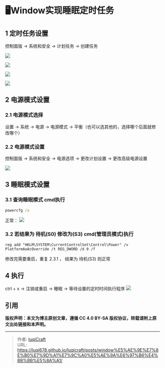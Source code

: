 # 🖥Window实现睡眠定时任务

## 1 定时任务设置
控制面版 -> 系统和安全 -> 计划任务 -> 创建任务

![](/assets/Pasted%20image%2020250627150003.png)

![](/assets/Pasted%20image%2020250627150054.png)

![](/assets/Pasted%20image%2020250627150340.png)

![](/assets/Pasted%20image%2020250627150422.png)

## 2 电源模式设置
### 2.1 电源模式选择
设置 -> 系统 -> 电源 -> 电源模式 -> 平衡（也可以选其他的，选择哪个后面就修改哪个）
### 2.2 电源模式设置
控制面版 -> 系统和安全 -> 电源选项 -> 更改计划设置 -> 更改高级电源设置 

![](/assets/Pasted%20image%2020250627151040.png)

## 3 睡眠模式设置
### 3.1 查询睡眠模式 cmd执行
```cmd
powercfg /a
```
正常：
![](/assets/Pasted%20image%2020250627151558.png)


### 3.2 若结果为 待机(S0)  修改为(S3) cmd(管理员模式)执行
```
reg add "HKLM\SYSTEM\CurrentControlSet\Control\Power" /v PlatformAoAcOverride /t REG_DWORD /d 0 /f
```
修改完需要重启，重复 2.3.1 ， 结果为 待机(S3) 则正常

## 4 执行
ctrl + x -> 注销或重启 -> 睡眠 -> 等待设置的定时时间执行程序
![](/assets/Pasted%20image%2020250627151815.png)


## 引用

**版权声明：本文为博主原创文章，遵循 CC 4.0 BY-SA 版权协议，转载请附上原文出处链接和本声明。**


---

> 作者: [luqiCraft](https://luqi678.github.io/luqicraft)  
> URL: https://luqi678.github.io/luqicraft/posts/window%E5%AE%9E%E7%8E%B0%E7%9D%A1%E7%9C%A0%E5%AE%9A%E6%97%B6%E4%BB%BB%E5%8A%A1/  

